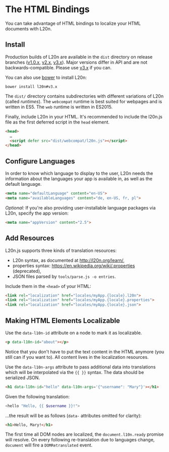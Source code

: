 The HTML Bindings
=================

You can take advantage of HTML bindings to localize your HTML documents 
with L20n.  


Install
-------

Production builds of L20n are available in the `dist` directory on release 
branches ([v1.0.x][], [v2.x][], [v3.x][]).  Major versions differ in API and 
are not backwards-compatible.  Please use [v3.x][] if you can.

You can also use [bower][] to install L20n:

    bower install l20n#v3.x

The `dist/` directory contains subdirectories with different variations of 
L20n (called _runtimes_).  The `webcompat` runtime is best suited for webpages 
and is written in ES5.  The `web` runtime is written in ES2015.

[v1.0.x]: https://github.com/l20n/l20n.js/tree/v1.0.x/dist
[v2.x]: https://github.com/l20n/l20n.js/tree/v2.x/dist
[v3.x]: https://github.com/l20n/l20n.js/tree/v3.x/dist
[bower]: http://bower.io/

Finally, include L20n in your HTML.  It's recommended to include the l20n.js 
file as the first deferred script in the `head` element.

```html
<head>
  …
  <script defer src="dist/webcompat/l20n.js"></script>
</head>
```


Configure Languages
-------------------

In order to know which language to display to the user, L20n needs the 
information about the languages your app is available in, as well as the 
default language.

```html
<meta name="defaultLanguage" content="en-US">
<meta name="availableLanguages" content="de, en-US, fr, pl">
```

_Optional:_ If you're also providing user-installable language packages via L20n, specify 
the app version:

```html
<meta name="appVersion" content="2.5">
```


Add Resources
-------------

L20n.js supports three kinds of translation resources:

 - L20n syntax, as documented at http://l20n.org/learn/,
 - properties syntax: https://en.wikipedia.org/wiki/.properties (deprecated),
 - JSON files parsed by `tools/parse.js -o entries`.

Include them in the `<head>` of your HTML:

```html
<link rel="localization" href="locales/myApp.{locale}.l20n">
<link rel="localization" href="locales/myApp.{locale}.properties">
<link rel="localization" href="locales/myApp.{locale}.json">
```


Making HTML Elements Localizable
--------------------------------

Use the `data-l10n-id` attribute on a node to mark it as localizable.

```html
<p data-l10n-id="about"></p>
```

Notice that you don't have to put the text content in the HTML anymore (you 
still can if you want to).  All content lives in the localization resources.

Use the `data-l10n-args` attribute to pass additional data into translations 
which will be interpolated via the `{{ }}` syntax.  The data should be 
serialized JSON.

```html
<h1 data-l10n-id="hello" data-l10n-args='{"username": "Mary"}'></h1>
```

Given the following translation:

```php
<hello "Hello, {{ $username }}!">
```

…the result will be as follows (`data-` attributes omitted for 
clarity):

```html
<h1>Hello, Mary!</h1>
```

The first time all DOM nodes are localized, the `document.l10n.ready` promise 
will resolve.  On every following re-translation due to languages change, 
`document` will fire a `DOMRetranslated` event.
